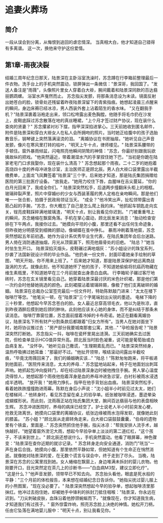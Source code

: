 # 追妻火葬场

## 简介
一段从误会到分离，从悔恨到追回的虐恋情深。
当真相大白，他才知道自己错得有多离谱。
这一次，换他来守护这份爱情。

## 第1章-雨夜决裂

结婚三周年纪念日那天，陆景深在主卧浴室洗澡时，苏念蹲在行李箱前整理最后一件衣物。洗手台上的手机突然震动，锁屏弹出一条微信："景深哥，我回国了。"发送人备注是"雨薇"，头像照片里女人穿着白大褂，腕间戴着和陆景深同款的百达翡丽鹦鹉螺。
浴室水声戛然而止。
苏念指尖发颤，将那条消息设为未读。镜面反射出她苍白的脸，锁骨处还残留着昨夜陆景深留下的青紫指痕。她想起凌晨三点醒来的瞬间，身边床褥已经冰凉，男人西装外套上沾着陌生的香水味。
"又在翻我手机？"陆景深裹着浴袍走出来，领口松垮露出麦色胸膛。他随手将毛巾扔在沙发上，皮鞋底踩过苏念散落在地的真丝睡裙，"上个月才签过财产协议，现在装什么查岗的贤妻？"
苏念攥紧衬衫下摆，指甲深深掐进掌心。三天前她收到匿名邮件，附件是陆景深和穿白大褂女人在私人会所拥吻的照片。当时她正给腹中的孩子选胎教音乐，钢琴键上突然落满滚烫的泪。
"离婚协议在书房抽屉。"她听见自己声音发颤，像片在寒风里打转的枯叶，"明天上午十点，律师楼见。"
陆景深系腰带的手顿住。窗外暴雨倾盆，闪电照亮他瞬间阴鸷的神情："苏念，你最好别跟我玩欲擒故纵的把戏。"他突然逼近，带着潮湿水汽的手掌捏住她下巴，"当初是你跪在陆家老宅门口求我娶你，现在装什么清高？"
苏念想起那个雨夜。二十二岁的她抱着高烧四十度的养母冲进急诊室，主治医师正是顾北辰。男人白大褂口袋里露出半截缴费单，上面龙飞凤舞签着"陆景深"三个字。后来她才知道，那是陆氏集团捐赠给医院的第三批医疗设备。
"放我走。"她用力咬住下唇，血腥味在舌尖蔓延，"你的白月光回来了，我成全你们。"
陆景深突然松手，后退两步撞翻床头柜上的相框。玻璃碎裂声里，照片中穿婚纱的少女与西装革履的男人定格在亲吻瞬间。那是他们唯一一张合影，拍摄于民政局领证当天。
"成全？"他冷笑出声，扯松领带露出青筋凸起的手腕，"苏念，你大概忘了自己是怎么爬上我的床。"他抓起车钥匙走向玄关，锃亮皮鞋踩碎满地玻璃渣，"明天十点，别让我看见你迟到。"
门被重重甩上的瞬间，苏念蜷缩在飘窗角落。手机在掌心震动，顾北辰发来消息："胎动检查安排在下午两点，我接你过去。"她摸向平坦的小腹，那里还看不出任何生命迹象，但昨夜她分明感受到细微的颤动，像蝴蝶在茧中挣扎。
暴雨冲刷着落地窗，苏念突然想起五年前初遇。她作为设计系优秀毕业生代表，在陆氏集团年会后台迷路。男人倚在消防通道抽烟，月光从顶窗漏下，照亮他眉骨处的旧疤。
"陆总？"她当时怯生生开口。
陆景深掐灭烟头，皮鞋碾过满地烟灰："苏小姐设计的珠宝系列，抄袭了法国新锐设计师的毕业作品。"他扔来一份文件，封面印着她亲手绘制的草图，"明天开始，你不用来上班了。"
后来她才知道，那是陆景深保护她远离商战漩涡的方式。就像此刻，他不知道她怀了他的孩子，不知道她偷偷将抗癌药物藏在维生素瓶里，不知道她早在三个月前就查出身患白血病。
行李箱轮子碾过客厅地砖时，苏念在玄关镜里看见自己。她穿着陆景深最讨厌的米色针织裙，那是他们第一次约会时他替她挑选的颜色。此刻裙摆沾着玻璃碎屑，像极了他们支离破碎的婚姻。
陆景深在总裁办公室签完最后一份文件时，特助陈默敲门进来："太太在楼下咖啡厅等您。"他笔尖一顿，在"陆景深"三个字尾端划出尖锐的墨迹。
电梯下降的三十秒里，他想起今早苏念苍白的脸。女人最近总穿高领毛衣，他以为是秋凉，直到昨夜酒醉后摸到她后颈的肿块。此刻他应该关心她的身体，而不是纠结于那条未读消息。
咖啡厅靠窗位置，苏念面前摆着冷掉的卡布奇诺。她正在翻看离婚协议，陆景深名下所有财产分割条款后都跟着"归女方所有"。当男人在她对面坐下时，她将协议推过去："房产部分我要城南那套公寓，其他..."
"孕检报告呢？"陆景深突然打断她。
苏念指尖一抖，咖啡在瓷杯里晃出涟漪。三天前她确实去过医院，但检查单显示HCG值异常升高。顾北辰当时脸色凝重，说可能是葡萄胎或白血病复发。
"没怀孕。"她听见自己撒谎，"生理期紊乱而已。"
陆景深突然倾身，温热呼吸拂过她耳垂："那最好不过。"他扯开领带，喉结滚动间露出半截咬痕，"毕竟沈雨薇回来了，我们的婚姻确实该..."
"陆总！"陈默匆匆跑来，将平板递到他面前，"医院传来消息，太太的养母..."
苏念猛地站起来，椅子在地面划出刺耳声响。她抓起包冲向旋转门，却在经过陆景深身边时被他拽住手腕。男人掌心温度烫得惊人，她想起那个雨夜他抱着浑身是血的养母冲进急诊室，白衬衫被雨水浸透成半透明。
"放开我！"她用力挣扎，指甲在他手背划出血痕。
陆景深突然松手，看着她跌跌撞撞跑进雨幕。陈默在身后小声说："沈小姐半小时前见过太太，她们在楼梯间..."
他转身时，看见苏念留在桌上的验孕单。纸张被咖啡浸透，墨迹晕染成蝴蝶形状。而此刻，沈雨薇正站在陆氏集团大堂，腕间百达翡丽与他的表盘相映生辉。
苏念冲进医院时，养母的病床已经空了。护士说老人半小时前突发心梗，抢救无效离世。她摸向口袋里的离婚协议，纸张边缘被雨水泡得发软，就像她此刻的膝盖。
"苏小姐？"顾北辰从走廊转角走来，白大褂口袋鼓鼓囊囊，"伯母的遗物里有个铁盒，里面是..."
苏念突然抓住他手腕，指尖冰凉："帮我安排人流手术，越快越好。"她望着窗外滂沱大雨，想起今早验孕单上淡淡的第二道红杠，"这个孩子，不该来到世上。"
顾北辰还想说什么，手机突然震动。他看了眼屏幕，神色骤变："陆景深在查你近期的就诊记录。"
苏念转身走向安全通道，消防门"咣当"一声在身后合拢。她摸向小腹，那里依然平静如常，但她知道有个生命正在悄然消逝。就像她对陆景深的爱，在无数个谎言与误会中，终于走到了尽头。
当晚，陆景深在苏念的公寓里找到她。女人蜷缩在飘窗上，身边堆满未拆封的婴儿衣物。他刚要开口，目光突然定在茶几上的诊断书——"白血病M3型，建议立即化疗"。
"这是什么？"他声音发颤，领带早已不知去向。
苏念抬头看他，眼底是死水般的平静："三个月前的体检报告，本来想在结婚纪念日告诉你。"她指尖抚过婴儿服上的小熊图案，"现在没必要了。"
陆景深突然想起今早的验孕单，想起咖啡渍里那抹红。他冲过去抱住她，却被她手中锋利的拆封刀抵住咽喉："陆景深，你永远在迟到。"刀尖刺破皮肤，血珠沿着他脖颈蜿蜒而下，"就像现在，你才知道我生病，才知道我们有过孩子。"
窗外惊雷炸响，照亮苏念脸上决绝的神情。她松开刀柄，任由它坠落在满地婴儿服中："明天十点，别让我看见你。"

---

